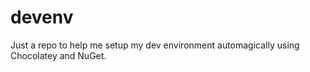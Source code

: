 # devenv

Just a repo to help me setup my dev environment automagically using Chocolatey and NuGet.
